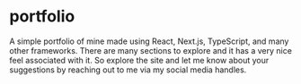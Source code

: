 # portfolio
A simple portfolio of mine made using React, Next.js, TypeScript, and many other frameworks. There are many sections to explore and it has a very nice feel associated with it. So explore the site and let me know about your suggestions by reaching out to me via my social media handles.
